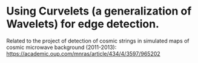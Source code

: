 # Using Curvelets (a generalization of Wavelets) for edge detection.

Related to the project of detection of cosmic strings in simulated maps of cosmic microwave background (2011-2013): https://academic.oup.com/mnras/article/434/4/3597/965202 

